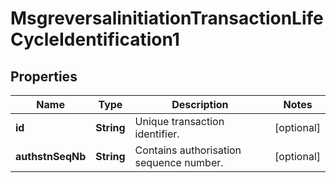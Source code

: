 

# MsgreversalinitiationTransactionLifeCycleIdentification1

## Properties

Name | Type | Description | Notes
------------ | ------------- | ------------- | -------------
**id** | **String** | Unique transaction identifier. |  [optional]
**authstnSeqNb** | **String** | Contains authorisation sequence number. |  [optional]



